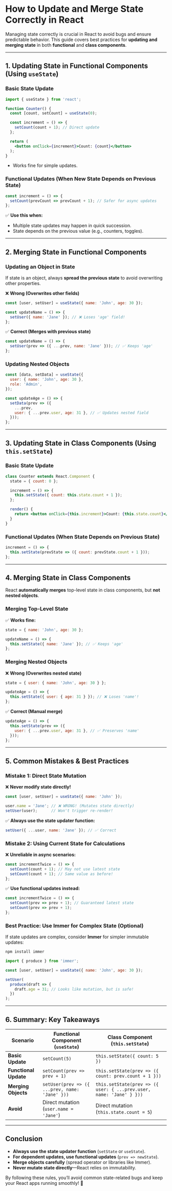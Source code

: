 # **How to Update and Merge State Correctly in React**

Managing state correctly is crucial in React to avoid bugs and ensure predictable behavior. This guide covers best practices for **updating and merging state** in both **functional** and **class components**.

---

## **1. Updating State in Functional Components (Using `useState`)**
### **Basic State Update**
```jsx
import { useState } from 'react';

function Counter() {
  const [count, setCount] = useState(0);

  const increment = () => {
    setCount(count + 1); // Direct update
  };

  return (
    <button onClick={increment}>Count: {count}</button>
  );
}
```
- Works fine for simple updates.

### **Functional Updates (When New State Depends on Previous State)**
```jsx
const increment = () => {
  setCount(prevCount => prevCount + 1); // Safer for async updates
};
```
✅ **Use this when:**
- Multiple state updates may happen in quick succession.
- State depends on the previous value (e.g., counters, toggles).

---

## **2. Merging State in Functional Components**
### **Updating an Object in State**
If state is an object, always **spread the previous state** to avoid overwriting other properties.

❌ **Wrong (Overwrites other fields)**
```jsx
const [user, setUser] = useState({ name: 'John', age: 30 });

const updateName = () => {
  setUser({ name: 'Jane' }); // ❌ Loses 'age' field!
};
```

✅ **Correct (Merges with previous state)**
```jsx
const updateName = () => {
  setUser(prev => ({ ...prev, name: 'Jane' })); // ✅ Keeps 'age'
};
```

### **Updating Nested Objects**
```jsx
const [data, setData] = useState({
  user: { name: 'John', age: 30 },
  role: 'Admin',
});

const updateAge = () => {
  setData(prev => ({
    ...prev,
    user: { ...prev.user, age: 31 }, // ✅ Updates nested field
  }));
};
```

---

## **3. Updating State in Class Components (Using `this.setState`)**
### **Basic State Update**
```jsx
class Counter extends React.Component {
  state = { count: 0 };

  increment = () => {
    this.setState({ count: this.state.count + 1 });
  };

  render() {
    return <button onClick={this.increment}>Count: {this.state.count}</button>;
  }
}
```

### **Functional Updates (When State Depends on Previous State)**
```jsx
increment = () => {
  this.setState(prevState => ({ count: prevState.count + 1 }));
};
```

---

## **4. Merging State in Class Components**
React **automatically merges** top-level state in class components, but **not nested objects**.

### **Merging Top-Level State**
✅ **Works fine:**
```jsx
state = { name: 'John', age: 30 };

updateName = () => {
  this.setState({ name: 'Jane' }); // ✅ Keeps 'age'
};
```

### **Merging Nested Objects**
❌ **Wrong (Overwrites nested state)**
```jsx
state = { user: { name: 'John', age: 30 } };

updateAge = () => {
  this.setState({ user: { age: 31 } }); // ❌ Loses 'name'!
};
```

✅ **Correct (Manual merge)**
```jsx
updateAge = () => {
  this.setState(prev => ({
    user: { ...prev.user, age: 31 }, // ✅ Preserves 'name'
  }));
};
```

---

## **5. Common Mistakes & Best Practices**
### **Mistake 1: Direct State Mutation**
❌ **Never modify state directly!**
```jsx
const [user, setUser] = useState({ name: 'John' });

user.name = 'Jane'; // ❌ WRONG! (Mutates state directly)
setUser(user);      // Won't trigger re-render!
```

✅ **Always use the state updater function:**
```jsx
setUser({ ...user, name: 'Jane' }); // ✅ Correct
```

### **Mistake 2: Using Current State for Calculations**
❌ **Unreliable in async scenarios:**
```jsx
const incrementTwice = () => {
  setCount(count + 1); // May not use latest state
  setCount(count + 1); // Same value as before!
};
```

✅ **Use functional updates instead:**
```jsx
const incrementTwice = () => {
  setCount(prev => prev + 1); // Guaranteed latest state
  setCount(prev => prev + 1);
};
```

### **Best Practice: Use Immer for Complex State (Optional)**
If state updates are complex, consider **Immer** for simpler immutable updates:
```bash
npm install immer
```
```jsx
import { produce } from 'immer';

const [user, setUser] = useState({ name: 'John', age: 30 });

setUser(
  produce(draft => {
    draft.age = 31; // Looks like mutation, but is safe!
  })
);
```

---

## **6. Summary: Key Takeaways**
| Scenario | Functional Component (`useState`) | Class Component (`this.setState`) |
|----------|----------------------------------|----------------------------------|
| **Basic Update** | `setCount(5)` | `this.setState({ count: 5 })` |
| **Functional Update** | `setCount(prev => prev + 1)` | `this.setState(prev => ({ count: prev.count + 1 }))` |
| **Merging Objects** | `setUser(prev => ({ ...prev, name: 'Jane' }))` | `this.setState(prev => ({ user: { ...prev.user, name: 'Jane' } }))` |
| **Avoid** | Direct mutation (`user.name = 'Jane'`) | Direct mutation (`this.state.count = 5`) |

---

## **Conclusion**
- **Always use the state updater function** (`setState` or `useState`).
- **For dependent updates, use functional updates** (`prev => newState`).
- **Merge objects carefully** (spread operator or libraries like Immer).
- **Never mutate state directly**—React relies on immutability.

By following these rules, you’ll avoid common state-related bugs and keep your React apps running smoothly! 🚀